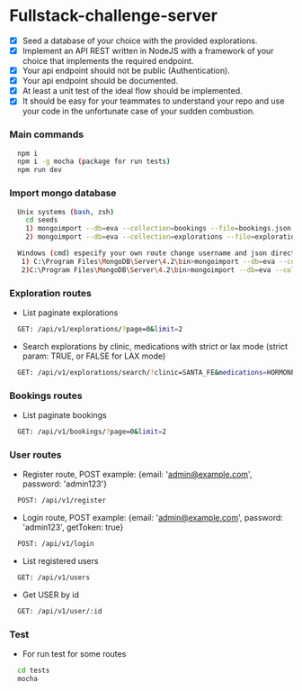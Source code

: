 # Fullstack-challenge-server
- [x] Seed a database of your choice with the provided explorations.
- [x] Implement an API REST written in NodeJS with a framework of your choice that implements the required endpoint.
- [X] Your api endpoint should not be public (Authentication).
- [x] Your api endpoint should be documented.
- [x] At least a unit test of the ideal flow should be implemented.
- [x] It should be easy for your teammates to understand your repo and use your code in the unfortunate case of your sudden combustion.

### Main commands
```bash
  npm i
  npm i -g mocha (package for run tests)
  npm run dev
```

### Import mongo database
```bash
  Unix systems (bash, zsh)
    cd seeds
    1) mongoimport --db=eva --collection=bookings --file=bookings.json
    2) mongoimport --db=eva --collection=explorations --file=explorations.json

  Windows (cmd) especify your own route change username and json directory
   1) C:\Program Files\MongoDB\Server\4.2\bin>mongoimport --db=eva --collection=bookings--file=C:\Users\AngelZepeda\Documents\Dev\EVA\eva-fullstack-challenge-server\seeds\bookings.json
   2)C:\Program Files\MongoDB\Server\4.2\bin>mongoimport --db=eva --collection=explorations--file=C:\Users\AngelZepeda\Documents\Dev\EVA\eva-fullstack-challenge-server\seeds\explorations.json
```
### Exploration routes

- List paginate explorations 
```bash
  GET: /api/v1/explorations/?page=0&limit=2
```

- Search explorations by clinic, medications with strict or lax mode (strict param: TRUE, or FALSE for LAX mode)

```bash
  GET: /api/v1/explorations/search/?clinic=SANTA_FE&medications=HORMONE_THERAPY&page=0&limit=10&strict=true
```

### Bookings routes

- List paginate bookings 
```bash
  GET: /api/v1/bookings/?page=0&limit=2
```

### User routes

- Register route, POST example: {email: 'admin@example.com', password: 'admin123'}
```bash
  POST: /api/v1/register
```
- Login route, POST example: {email: 'admin@example.com', password: 'admin123', getToken: true}
```bash
  POST: /api/v1/login
```
- List registered users
```bash
  GET: /api/v1/users
```
- Get USER by id
```bash
  GET: /api/v1/user/:id
```

### Test

- For run test for some routes
```bash
  cd tests
  mocha
```





